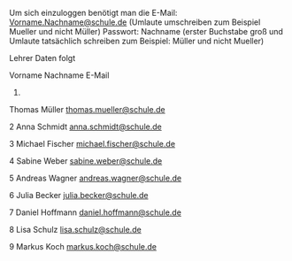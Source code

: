 Um sich einzuloggen benötigt man die
E-Mail: Vorname.Nachname@schule.de (Umlaute umschreiben zum Beispiel Mueller und nicht Müller)
Passwort: Nachname (erster Buchstabe groß und Umlaute tatsächlich schreiben zum Beispiel: Müller und nicht Mueller)

Lehrer Daten folgt

Vorname
Nachname
E-Mail


1.
Thomas
Müller
thomas.mueller@schule.de


2
Anna
Schmidt
anna.schmidt@schule.de


3
Michael
Fischer
michael.fischer@schule.de


4
Sabine
Weber
sabine.weber@schule.de


5
Andreas
Wagner
andreas.wagner@schule.de


6
Julia
Becker
julia.becker@schule.de


7
Daniel
Hoffmann
daniel.hoffmann@schule.de


8
Lisa
Schulz
lisa.schulz@schule.de


9
Markus
Koch
markus.koch@schule.de
